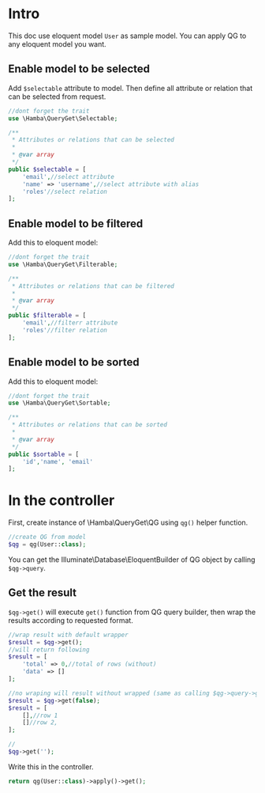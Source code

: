 # Intro
This doc use eloquent model `User` as sample model. You can apply QG to any eloquent model you want.

## Enable model to be selected
Add `$selectable` attribute to model. Then define all attribute or relation that can be selected from request.
```php
//dont forget the trait
use \Hamba\QueryGet\Selectable;

/**
 * Attributes or relations that can be selected
 *
 * @var array
 */
public $selectable = [
    'email',//select attribute
    'name' => 'username',//select attribute with alias
    'roles'//select relation
];
```
## Enable model to be filtered
Add this to eloquent model:
```php
//dont forget the trait
use \Hamba\QueryGet\Filterable;

/**
 * Attributes or relations that can be filtered
 *
 * @var array
 */
public $filterable = [
    'email',//filterr attribute
    'roles'//filter relation
];
```

## Enable model to be sorted
Add this to eloquent model:
```php
//dont forget the trait
use \Hamba\QueryGet\Sortable;

/**
 * Attributes or relations that can be sorted
 *
 * @var array
 */
public $sortable = [
    'id','name', 'email'
];
```

# In the controller
First, create instance of \Hamba\QueryGet\QG using `qg()` helper function.
```php
//create QG from model
$qg = qg(User::class);
```

You can get the Illuminate\Database\EloquentBuilder of QG object by calling `$qg->query`.

## Get the result
`$qg->get()` will execute `get()` function from QG query builder, then wrap the results according to requested format.
```php
//wrap result with default wrapper
$result = $qg->get();
//will return following
$result = [
    'total' => 0,//total of rows (without)
    'data' => []
];

//no wraping will result without wrapped (same as calling $qg->query->get())
$result = $qg->get(false);
$result = [
    [],//row 1
    []//row 2,
];

//
$qg->get('');
```
Write this in the controller.
```php
return qg(User::class)->apply()->get();
```